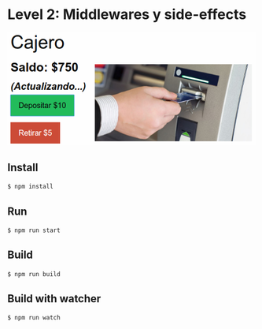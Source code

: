 # Level 2: Middlewares y side-effects

![Screenshot](./screenshot.png)

## Install

```bash
$ npm install
```

## Run

```bash
$ npm run start
```

## Build

```bash
$ npm run build
```

## Build with watcher

```bash
$ npm run watch
```
